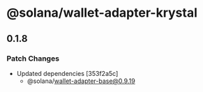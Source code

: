 # @solana/wallet-adapter-krystal

## 0.1.8

### Patch Changes

-   Updated dependencies [353f2a5c]
    -   @solana/wallet-adapter-base@0.9.19
